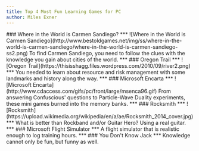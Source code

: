 ```yaml
---
title: Top 4 Most Fun Learning Games for PC
author: Miles Exner
---
```

<span class="left-title">
### Where in the World is Carmen Sandiego?
***
![Where in the World is Carmen Sandiego](http://www.bestoldgames.net/img/ss/where-in-the-world-is-carmen-sandiego/where-in-the-world-is-carmen-sandiego-ss2.png)
</span>
<span class="right-title">
To find Carmen Sandiego, you need to follow the clues with the knowledge you gain about cities of the world.
</span>
<span class="left-title">
***
### Oregon Trail
***
![Oregon Trail](https://thisisshagg.files.wordpress.com/2010/09/river2.png)
</span>
<span class="right-title">
***
You needed to learn about resource and risk management with some landmarks and history along the way.
</span>
<span class="left-title">
***
### Microsoft Encarta
***
![Microsoft Encarta](http://www.cdaccess.com/gifs/pc/front/large/msenca96.gif)
</span>
<span class="right-title">
From answering Confuscious' questions to Particle-Wave Duality experiments, these mini games burned into the memory banks.
</span>
<span class="left-title">
***
### Rocksmith
***
![Rocksmith](https://upload.wikimedia.org/wikipedia/en/a/ae/Rocksmith_2014_cover.jpg)
</span>
<span class="right-title">
***
What is better than Rockband and/or Guitar Hero? Using a real guitar.
</span>
<span class="left-title">
***
### Microsoft Flight Simulator
***
<span class="right-title">
A flight simulator that is realistic enough to log training hours.
</span>
<span class="left-title">
***
### You Don't Know Jack
***
</span>
<span class="right-title">
Knowledge cannot only be fun, but funny as well.
</span>
